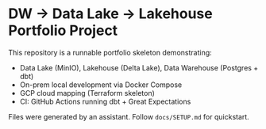 # DW → Data Lake → Lakehouse Portfolio Project

This repository is a runnable portfolio skeleton demonstrating:
- Data Lake (MinIO), Lakehouse (Delta Lake), Data Warehouse (Postgres + dbt)
- On-prem local development via Docker Compose
- GCP cloud mapping (Terraform skeleton)
- CI: GitHub Actions running dbt + Great Expectations

Files were generated by an assistant. Follow `docs/SETUP.md` for quickstart.
